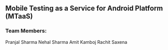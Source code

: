 

## Mobile Testing as a Service for Android Platform (MTaaS)

### Team Members:
Pranjal Sharma
Nehal Sharma
Amit Kamboj
Rachit Saxena
